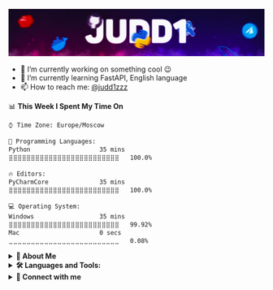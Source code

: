 ![Header](https://github.com/Judd1zzz/Judd1zzz/blob/master/assets/header.jpg)

- 🎁 I’m currently working on something cool 😉
- 🔬 I’m currently learning FastAPI, English language
- 📫 How to reach me: [@judd1zzz](https://t.me/judd1zzz)

<!--START_SECTION:waka-->
📊 **This Week I Spent My Time On** 

```text
⌚︎ Time Zone: Europe/Moscow

💬 Programming Languages: 
Python                   35 mins             ⣿⣿⣿⣿⣿⣿⣿⣿⣿⣿⣿⣿⣿⣿⣿⣿⣿⣿⣿⣿⣿⣿⣿⣿⣿   100.0%

🔥 Editors: 
PyCharmCore              35 mins             ⣿⣿⣿⣿⣿⣿⣿⣿⣿⣿⣿⣿⣿⣿⣿⣿⣿⣿⣿⣿⣿⣿⣿⣿⣿   100.0%

💻 Operating System: 
Windows                  35 mins             ⣿⣿⣿⣿⣿⣿⣿⣿⣿⣿⣿⣿⣿⣿⣿⣿⣿⣿⣿⣿⣿⣿⣿⣿⣿   99.92% 
Mac                      0 secs              ⣀⣀⣀⣀⣀⣀⣀⣀⣀⣀⣀⣀⣀⣀⣀⣀⣀⣀⣀⣀⣀⣀⣀⣀⣀   0.08%

```


<!--END_SECTION:waka-->

<details>
  <summary><b>📝 About Me</b></summary>
  <br/>

I have been developing in Python for more than four years. At the moment, namely 06/25/2022, I am just finishing school, and I already have my successes in this area.

### 📖 My Programming History

To get to the roots, you need to go back to the very beginning, to elementary school.

- It would seem that at such an early stage, where a person is just beginning to develop and does not particularly understand the concept of what is happening, I already had an accurate understanding of what I want from life. From that moment I started to get interested and try to learn programming, but it was hard for me because of my age.
- From elementary school to the end of secondary school, I studied programming in small steps. During that time, I managed to try myself in different fields. I took on everything I saw. He developed cheats for mobile games, created servers for mobile games and has already started making his first websites. But still, the main problem was not age, but that I did not know what to take on, there was no certainty.
- At some point, I realized that with my knowledge at that time, I would not be able to go far and raise my skills to a completely different level. It was at that moment that I decided to study Python and I will say right away - I did not regret it. And now, approaching the end of school, I have what I was going to from the very beginning. I have a clear understanding of what I specialize in, what I should do, work experience and, of course, knowledge.

### 📈 My progress

I will not focus on the very beginning, but will immediately move on to the best years of my training.

- The most productive years for me were 2021-2022. Over the past year and a half, I have mastered a lot of new technologies.
- I learned how to parse fairly complex dynamic sites, create chatbots with complex and thoughtful logic, both create my own and use ready-made APIs, learned how to work with various DBMS, mastered Django, Redis, Docker and object-oriented programming

At the moment, despite the fact that I am just finishing school, I have a project that can bring afk $1,125-1,875 per month and I consider this my small achievement

</details>

<details>

  <summary><b>🛠️ Languages and Tools:</b></summary>

<p align="center">
<a href="https://www.python.org"><img src="https://img.shields.io/badge/python-3670A0?style=for-the-badge&logo=python&logoColor=ffdd54" alt="Python"></a>
<a href="https://www.djangoproject.com"><img src="https://img.shields.io/badge/django-%23092E20.svg?style=for-the-badge&logo=django&logoColor=white" alt="Django"></a>
<a href="https://redis.io"><img src="https://img.shields.io/badge/redis-%23DD0031.svg?style=for-the-badge&logo=redis&logoColor=white" alt="Redis"></a>
<a href="https://www.docker.com"><img src="https://img.shields.io/badge/docker-%230db7ed.svg?style=for-the-badge&logo=docker&logoColor=white" alt="Docker"></a>
<a href="https://www.postgresql.org"><img src="https://img.shields.io/badge/postgres-%23316192.svg?style=for-the-badge&logo=postgresql&logoColor=white" alt="PostgreSQL"></a>
<a href="https://www.sqlite.org/index.html"><img src="https://img.shields.io/badge/sqlite-%2307405e.svg?style=for-the-badge&logo=sqlite&logoColor=white" alt="SQLite"></a>
<a href="https://github.com/Judd1zzz"><img src="https://img.shields.io/badge/github-%23121011.svg?style=for-the-badge&logo=github&logoColor=white" alt="GitHub"></a>
</p><br>

</details>

<details>
  <summary><b>🔗 Connect with me</b></summary>

[![Telegram](https://img.shields.io/badge/Telegram-36393f.svg?style=for-the-badge&logo=Telegram&labelColor=FFFFFF)](https://t.me/Judd1zzz)

</details>
